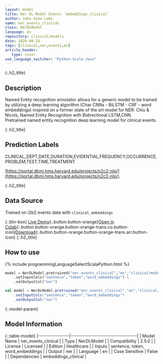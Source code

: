 ```yaml
---
layout: model
title: Ner DL Model Events `embeddings_clinical`
author: John Snow Labs
name: ner_events_clinical
class: NerDLModel
language: en
repository: clinical/models
date: 2020-08-18
tags: [clinical,ner,events,en]
article_header:
   type: cover
use_language_switcher: "Python-Scala-Java"
---
```


{:.h2_title}
## Description
Named Entity recognition annotator allows for a generic model to be trained by utilizing a deep learning algorithm (Char CNNs - BiLSTM - CRF - word embeddings) inspired on a former state of the art model for NER: Chiu & Nicols, Named Entity Recognition with Bidirectional LSTM,CNN.  
Pretrained named entity recognition deep learning model for clinical events.

{:.h2_title}
## Prediction Labels
CLINICAL_DEPT,DATE,DURATION,EVIDENTIAL,FREQUENCY,OCCURRENCE,PROBLEM,TEST,TIME,TREATMENT

[https://portal.dbmi.hms.harvard.edu/projects/n2c2-nlp/](https://portal.dbmi.hms.harvard.edu/projects/n2c2-nlp/)

{:.h2_title}
## Data Source
Trained on i2b2 events data with `clinical_embeddings`

{:.btn-box}
[Live Demo](https://demo.johnsnowlabs.com/healthcare/NER_EVENTS_CLINICAL/){:.button.button-orange}[Open in Colab](https://colab.research.google.com/github/JohnSnowLabs/spark-nlp-workshop/blob/master/tutorials/Certification_Trainings/Healthcare/1.Clinical_Named_Entity_Recognition_Model.ipynb){:.button.button-orange.button-orange-trans.co.button-icon}[Download](https://s3.amazonaws.com/auxdata.johnsnowlabs.com/clinical/models/ner_events_clinical_en_2.5.5_2.4_1597775531760.zip){:.button.button-orange.button-orange-trans.arr.button-icon}
{:.h2_title}
## How to use 
<div class="tabs-box" markdown="1">

{% include programmingLanguageSelectScalaPython.html %}

```python
model = NerDLModel.pretrained("ner_events_clinical","en","clinical/models") \
	.setInputCols("sentence","token","word_embeddings") \
	.setOutputCol("ner")
```

```scala
val model = NerDLModel.pretrained("ner_events_clinical","en","clinical/models")
	.setInputCols("sentence","token","word_embeddings")
	.setOutputCol("ner")
```
</div>



{:.model-param}
## Model Information

{:.table-model}
|----------------|----------------------------------|
| Model Name     | ner_events_clinical              |
| Type           | NerDLModel                       |
| Compatibility  | 2.5.0                            |
| License        | Licensed                         |
| Edition        | Healthcare                       |
| Inputs         | sentence, token, word_embeddings |
| Output         | ner                              |
| Language       | en                               |
| Case Sensitive | False                            |
| Dependencies   | embeddings_clinical              |

